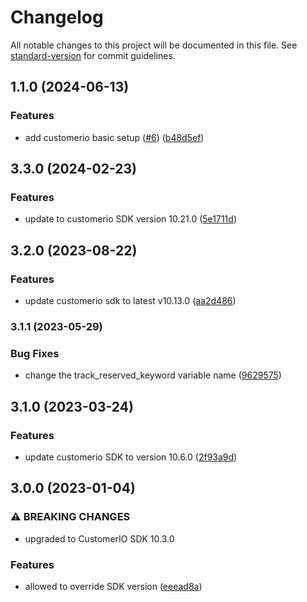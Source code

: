 # Changelog

All notable changes to this project will be documented in this file. See [standard-version](https://github.com/conventional-changelog/standard-version) for commit guidelines.

## 1.1.0 (2024-06-13)


### Features

* add customerio basic setup ([#6](https://github.com/rudderlabs/rudder-integration-customerio-ios/issues/6)) ([b48d5ef](https://github.com/rudderlabs/rudder-integration-customerio-ios/commit/b48d5ef14cf1fc927a5290b4da68ddbb521330c3))

## 3.3.0 (2024-02-23)


### Features

* update to customerio SDK version 10.21.0 ([5e1711d](https://github.com/rudderlabs/rudder-integration-customerio-ios/commit/5e1711db2beee27adad03bcfa7a3d635fc0c468f))

## 3.2.0 (2023-08-22)


### Features

* update customerio sdk to latest v10.13.0 ([aa2d486](https://github.com/rudderlabs/rudder-integration-customerio-ios/commit/aa2d486971af20608e0db81de5698a81d170f34e))

### 3.1.1 (2023-05-29)


### Bug Fixes

* change the track_reserved_keyword variable name ([9629575](https://github.com/rudderlabs/rudder-integration-customerio-ios/commit/9629575eca681ab689df7e7387235f4683984ae3))

## 3.1.0 (2023-03-24)


### Features

* update customerio SDK to version 10.6.0 ([2f93a9d](https://github.com/rudderlabs/rudder-integration-customerio-ios/commit/2f93a9d4a4286793f2d30657d46d3563fe5c52a7))

## 3.0.0 (2023-01-04)


### ⚠ BREAKING CHANGES

* upgraded to CustomerIO SDK 10.3.0

### Features

* allowed to override SDK version ([eeead8a](https://github.com/rudderlabs/rudder-integration-customerio-ios/commit/eeead8ad1a7e88974829a9e7c1b3aa7ecf0392d6))

